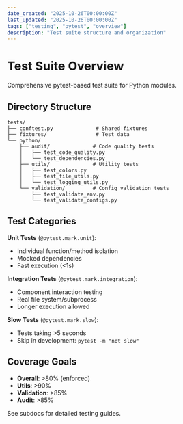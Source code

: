 ```yaml
---
date_created: "2025-10-26T00:00:00Z"
last_updated: "2025-10-26T00:00:00Z"
tags: ["testing", "pytest", "overview"]
description: "Test suite structure and organization"
---
```

# Test Suite Overview

Comprehensive pytest-based test suite for Python modules.

## Directory Structure

```
tests/
├── conftest.py              # Shared fixtures
├── fixtures/                # Test data
└── python/
    ├── audit/              # Code quality tests
    │   ├── test_code_quality.py
    │   └── test_dependencies.py
    ├── utils/              # Utility tests
    │   ├── test_colors.py
    │   ├── test_file_utils.py
    │   └── test_logging_utils.py
    └── validation/         # Config validation tests
        ├── test_validate_env.py
        └── test_validate_configs.py
```

## Test Categories

**Unit Tests** (`@pytest.mark.unit`):
- Individual function/method isolation
- Mocked dependencies
- Fast execution (<1s)

**Integration Tests** (`@pytest.mark.integration`):
- Component interaction testing
- Real file system/subprocess
- Longer execution allowed

**Slow Tests** (`@pytest.mark.slow`):
- Tests taking >5 seconds
- Skip in development: `pytest -m "not slow"`

## Coverage Goals

- **Overall**: >80% (enforced)
- **Utils**: >90%
- **Validation**: >85%
- **Audit**: >85%

See subdocs for detailed testing guides.
